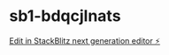 # sb1-bdqcjlnats

[Edit in StackBlitz next generation editor ⚡️](https://stackblitz.com/~/github.com/aiconnectaitekph/sb1-bdqcjlnats)
